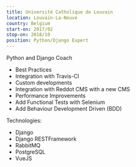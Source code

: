 ```yaml
---
title: Université Catholique de Louvain
location: Louvain-La-Neuve
country: Belgium
start-on: 2017/02
stop-on: 2018/10
position: Python/Django Expert
---
```


Python and Django Coach

* Best Practices
* Integration with Travis-CI
* Custom developments
* Integration with Reddot CMS with a new CMS
* Performance Improvements
* Add Functional Tests with Selenium
* Add Behaviour Development Driven (BDD)

Technologies:
* Django
* Django RESTFramework
* RabbitMQ
* PostgreSQL
* VueJS